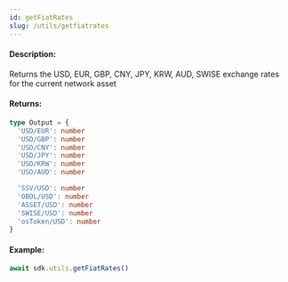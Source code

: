 ```yaml
---
id: getFiatRates
slug: /utils/getfiatrates
---
```


#### Description:

Returns the USD, EUR, GBP, CNY, JPY, KRW, AUD, SWISE exchange rates for the current network asset

#### Returns:

```ts
type Output = {
  'USD/EUR': number
  'USD/GBP': number
  'USD/CNY': number
  'USD/JPY': number
  'USD/KRW': number
  'USD/AUD': number

  'SSV/USD': number
  'OBOL/USD': number
  'ASSET/USD': number
  'SWISE/USD': number
  'osToken/USD': number
}
```

#### Example:

```ts
await sdk.utils.getFiatRates()
```
